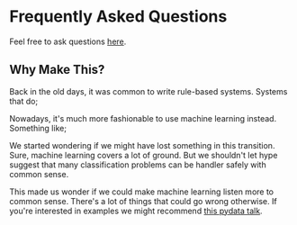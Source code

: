 # Frequently Asked Questions

Feel free to ask questions [here]().

## Why Make This?

Back in the old days, it was common to write rule-based systems. Systems that do;

Nowadays, it's much more fashionable to use machine learning instead. Something like;

We started wondering if we might have lost something in this transition. Sure,
machine learning covers a lot of ground. But we shouldn't let hype suggest
that many classification problems can be handler safely with common sense.

This made us wonder if we could make machine learning listen more to common sense.
There's a lot of things that could go wrong otherwise. If you're interested in
examples we might recommend [this pydata talk](https://www.youtube.com/watch?v=Z8MEFI7ZJlA).
